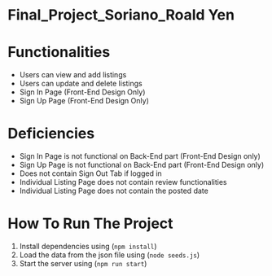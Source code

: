 # **Final_Project_Soriano_Roald Yen**

# **Functionalities**

-   Users can view and add listings
-   Users can update and delete listings
-   Sign In Page (Front-End Design Only)
-   Sign Up Page (Front-End Design Only)
  
# **Deficiencies**

-   Sign In Page is not functional on Back-End part (Front-End Design only)
-   Sign Up Page is not functional on Back-End part (Front-End Design only)
-   Does not contain Sign Out Tab if logged in
-   Individual Listing Page does not contain review functionalities
-   Individual Listing Page does not contain the posted date

# **How To Run The Project**

1.  Install dependencies using (`npm install`)
2.  Load the data from the json file using (`node seeds.js`)
3.  Start the server using (`npm run start`)
